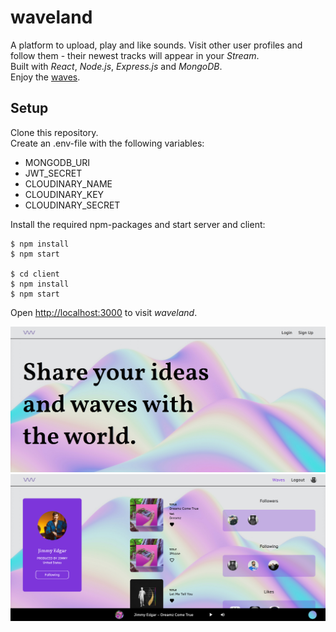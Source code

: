 # waveland

A platform to upload, play and like sounds. Visit other user profiles and follow them - their newest tracks will appear in your *Stream*.\
Built with *React*, *Node.js*, *Express.js* and *MongoDB*.\
Enjoy the [waves](https://waveland.herokuapp.com/).

## Setup

Clone this repository.\
Create an .env-file with the following variables:
- MONGODB_URI
- JWT_SECRET
- CLOUDINARY_NAME
- CLOUDINARY_KEY
- CLOUDINARY_SECRET

Install the required npm-packages and start server and client:

```shell
$ npm install
$ npm start

$ cd client
$ npm install
$ npm start
```

Open [http://localhost:3000](http://localhost:3000) to visit *waveland*.

<img src="./public/images/waveland_1.png" />
<img src="./public/images/waveland_3.png" />
